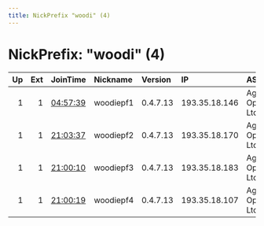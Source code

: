 ```yaml
---
title: NickPrefix "woodi" (4)
---
```


# NickPrefix: "woodi" (4)

|   Up |   Ext | JoinTime                                                                                              | Nickname   | Version   | IP            | AS                     | CC   |   ORp |   Dirp | OS    | Contact       |   eFamMembers |
|-----:|------:|:------------------------------------------------------------------------------------------------------|:-----------|:----------|:--------------|:-----------------------|:-----|------:|-------:|:------|:--------------|--------------:|
|    1 |     1 | [04:57:39](https://nusenu.github.io/OrNetStats/w/relay/AE5A1F018700E1A169C609F546849386F804A147.html) | woodiepf1  | 0.4.7.13  | 193.35.18.146 | Aggros Operations Ltd. | nl   |   443 |      0 | Linux | tor@woodie.cf |             4 |
|    1 |     1 | [21:03:37](https://nusenu.github.io/OrNetStats/w/relay/88CDED3BA2E219FF7D69EBA154F047111040271E.html) | woodiepf2  | 0.4.7.13  | 193.35.18.170 | Aggros Operations Ltd. | nl   |   443 |      0 | Linux | tor@woodie.cf |             4 |
|    1 |     1 | [21:00:10](https://nusenu.github.io/OrNetStats/w/relay/49DE6C83A82B4B45C7B1249DA5CB9EDCB5A71D21.html) | woodiepf3  | 0.4.7.13  | 193.35.18.183 | Aggros Operations Ltd. | nl   |   443 |      0 | Linux | tor@woodie.cf |             4 |
|    1 |     1 | [21:00:19](https://nusenu.github.io/OrNetStats/w/relay/9C488F7112C07858AE4E7FBC63C5867649A80645.html) | woodiepf4  | 0.4.7.13  | 193.35.18.107 | Aggros Operations Ltd. | nl   |   443 |      0 | Linux | tor@woodie.cf |             4 |

